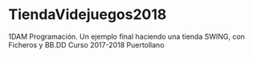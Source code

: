 # TiendaVidejuegos2018
1DAM Programación. Un ejemplo final haciendo una tienda SWING, con Ficheros y BB.DD
Curso 2017-2018 Puertollano
